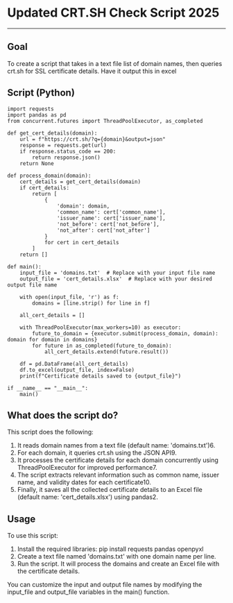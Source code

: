 # Updated CRT.SH Check Script 2025

***

## Goal
To create a script that takes in a text file list of domain names, then queries crt.sh for SSL certificate details. Have it output this in excel 

## Script (Python)
```
import requests
import pandas as pd
from concurrent.futures import ThreadPoolExecutor, as_completed

def get_cert_details(domain):
    url = f"https://crt.sh/?q={domain}&output=json"
    response = requests.get(url)
    if response.status_code == 200:
        return response.json()
    return None

def process_domain(domain):
    cert_details = get_cert_details(domain)
    if cert_details:
        return [
            {
                'domain': domain,
                'common_name': cert['common_name'],
                'issuer_name': cert['issuer_name'],
                'not_before': cert['not_before'],
                'not_after': cert['not_after']
            }
            for cert in cert_details
        ]
    return []

def main():
    input_file = 'domains.txt'  # Replace with your input file name
    output_file = 'cert_details.xlsx'  # Replace with your desired output file name

    with open(input_file, 'r') as f:
        domains = [line.strip() for line in f]

    all_cert_details = []

    with ThreadPoolExecutor(max_workers=10) as executor:
        future_to_domain = {executor.submit(process_domain, domain): domain for domain in domains}
        for future in as_completed(future_to_domain):
            all_cert_details.extend(future.result())

    df = pd.DataFrame(all_cert_details)
    df.to_excel(output_file, index=False)
    print(f"Certificate details saved to {output_file}")

if __name__ == "__main__":
    main()
```

## What does the script do?
This script does the following:
1. It reads domain names from a text file (default name: 'domains.txt')6.
2. For each domain, it queries crt.sh using the JSON API9.
3. It processes the certificate details for each domain concurrently using ThreadPoolExecutor for improved performance7.
4. The script extracts relevant information such as common name, issuer name, and validity dates for each certificate10.
5. Finally, it saves all the collected certificate details to an Excel file (default name: 'cert_details.xlsx') using pandas2.

## Usage
To use this script:

1. Install the required libraries: pip install requests pandas openpyxl
2. Create a text file named 'domains.txt' with one domain name per line.
3. Run the script. It will process the domains and create an Excel file with the certificate details.

You can customize the input and output file names by modifying the input_file and output_file variables in the main() function.